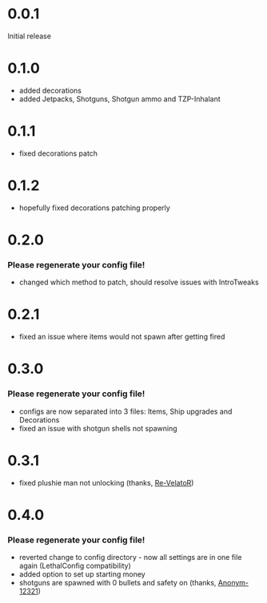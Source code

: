 # 0.0.1

Initial release

# 0.1.0

- added decorations
- added Jetpacks, Shotguns, Shotgun ammo and TZP-Inhalant

# 0.1.1

- fixed decorations patch

# 0.1.2

- hopefully fixed decorations patching properly

# 0.2.0

### Please regenerate your config file!

- changed which method to patch, should resolve issues with IntroTweaks

# 0.2.1

- fixed an issue where items would not spawn after getting fired

# 0.3.0

### Please regenerate your config file!

- configs are now separated into 3 files: Items, Ship upgrades and Decorations
- fixed an issue with shotgun shells not spawning

# 0.3.1

- fixed plushie man not unlocking (thanks, [Re-VelatoR](https://github.com/Re-VelatoR))

# 0.4.0

### Please regenerate your config file!

- reverted change to config directory - now all settings are in one file again (LethalConfig compatibility)
- added option to set up starting money
- shotguns are spawned with 0 bullets and safety on (thanks, [Anonym-12321](https://github.com/Anonym-12321))
